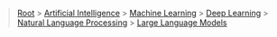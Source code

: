 > [Root](../../../../../index.md) > [Artificial Intelligence](<../../../../Artificial Intelligence.md>) > [Machine Learning](<../../../Machine Learning.md>) > [Deep Learning](<../../Deep Learning.md>) > [Natural Language Processing](<../Natural Language Processing.md>) > [Large Language Models](<Large Language Models.md>)


